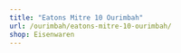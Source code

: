 ```yaml
---
title: "Eatons Mitre 10 Ourimbah"
url: /ourimbah/eatons-mitre-10-ourimbah/
shop: Eisenwaren
---
```

